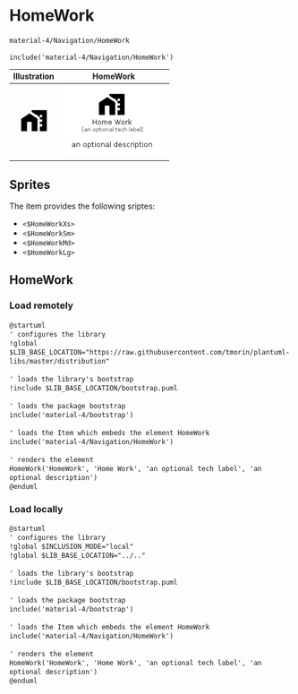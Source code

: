 # HomeWork


```text
material-4/Navigation/HomeWork
```

```text
include('material-4/Navigation/HomeWork')
```



| Illustration | HomeWork |
| :---: | :---: |
| ![illustration for Illustration](../../material-4/Navigation/HomeWork.png) | ![illustration for HomeWork](../../material-4/Navigation/HomeWork.Local.png) |



## Sprites
The item provides the following sriptes:

- `<$HomeWorkXs>`
- `<$HomeWorkSm>`
- `<$HomeWorkMd>`
- `<$HomeWorkLg>`





## HomeWork

### Load remotely
```plantuml
@startuml
' configures the library
!global $LIB_BASE_LOCATION="https://raw.githubusercontent.com/tmorin/plantuml-libs/master/distribution"

' loads the library's bootstrap
!include $LIB_BASE_LOCATION/bootstrap.puml

' loads the package bootstrap
include('material-4/bootstrap')

' loads the Item which embeds the element HomeWork
include('material-4/Navigation/HomeWork')

' renders the element
HomeWork('HomeWork', 'Home Work', 'an optional tech label', 'an optional description')
@enduml
```

### Load locally
```plantuml
@startuml
' configures the library
!global $INCLUSION_MODE="local"
!global $LIB_BASE_LOCATION="../.."

' loads the library's bootstrap
!include $LIB_BASE_LOCATION/bootstrap.puml

' loads the package bootstrap
include('material-4/bootstrap')

' loads the Item which embeds the element HomeWork
include('material-4/Navigation/HomeWork')

' renders the element
HomeWork('HomeWork', 'Home Work', 'an optional tech label', 'an optional description')
@enduml
```

